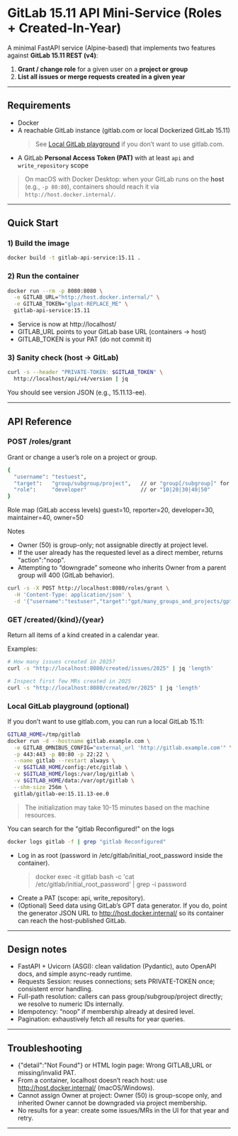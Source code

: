 # GitLab 15.11 API Mini-Service (Roles + Created-In-Year)

A minimal FastAPI service (Alpine-based) that implements two features against **GitLab 15.11 REST (v4)**:

1. **Grant / change role** for a given user on a **project or group**
2. **List all issues or merge requests created in a given year**

---

## Requirements

- Docker
- A reachable GitLab instance (gitlab.com or local Dockerized GitLab 15.11)
  > See [Local GitLab playground](#local-gitlab-playground-optional) if you don’t want to use gitlab.com.
- A GitLab **Personal Access Token (PAT)** with at least `api` and `write_repository` scope

> On macOS with Docker Desktop: when your GitLab runs on the **host** (e.g., `-p 80:80`), containers should reach it via `http://host.docker.internal/`.

---

## Quick Start

### 1) Build the image

```bash
docker build -t gitlab-api-service:15.11 .
```

### 2) Run the container

```bash
docker run --rm -p 8080:8080 \
  -e GITLAB_URL="http://host.docker.internal/" \
  -e GITLAB_TOKEN="glpat-REPLACE_ME" \
  gitlab-api-service:15.11
```

- Service is now at http://localhost/
- GITLAB_URL points to your GitLab base URL (containers → host)
- GITLAB_TOKEN is your PAT (do not commit it)

### 3) Sanity check (host → GitLab)

```bash
curl -s --header "PRIVATE-TOKEN: $GITLAB_TOKEN" \
  http://localhost/api/v4/version | jq
```

You should see version JSON (e.g., 15.11.13-ee).

---

## API Reference

### POST /roles/grant

Grant or change a user’s role on a project or group.

```bash
{
  "username": "testuest",
  "target":   "group/subgroup/project",   // or "group[/subgroup]" for groups
  "role":     "developer"                 // or "10|20|30|40|50"
}
```

Role map (GitLab access levels)
guest=10, reporter=20, developer=30, maintainer=40, owner=50

Notes

- Owner (50) is group-only; not assignable directly at project level.
- If the user already has the requested level as a direct member, returns "action":"noop".
- Attempting to “downgrade” someone who inherits Owner from a parent group will 400 (GitLab behavior).

```bash
curl -s -X POST http://localhost:8080/roles/grant \
  -H 'Content-Type: application/json' \
  -d '{"username":"testuser","target":"gpt/many_groups_and_projects/gpt-subgroup-1/gpt-project-1","role":"developer"}' | jq .
```

### GET /created/{kind}/{year}

Return all items of a kind created in a calendar year.

Examples:

```bash
# How many issues created in 2025?
curl -s "http://localhost:8080/created/issues/2025" | jq 'length'

# Inspect first few MRs created in 2025
curl -s "http://localhost:8080/created/mr/2025" | jq 'length'
```

### Local GitLab playground (optional)

If you don’t want to use gitlab.com, you can run a local GitLab 15.11:

```bash
GITLAB_HOME=/tmp/gitlab
docker run -d --hostname gitlab.example.com \
  -e GITLAB_OMNIBUS_CONFIG="external_url 'http://gitlab.example.com'" \
  -p 443:443 -p 80:80 -p 22:22 \
  --name gitlab --restart always \
  -v $GITLAB_HOME/config:/etc/gitlab \
  -v $GITLAB_HOME/logs:/var/log/gitlab \
  -v $GITLAB_HOME/data:/var/opt/gitlab \
  --shm-size 256m \
  gitlab/gitlab-ee:15.11.13-ee.0
```

> The initialization may take 10-15 minutes based on the machine resources.

You can search for the "gitlab Reconfigured!" on the logs

```bash
docker logs gitlab -f | grep "gitlab Reconfigured"
```

- Log in as root (password in /etc/gitlab/initial_root_password inside the container).
  > docker exec -it gitlab bash -c 'cat /etc/gitlab/initial_root_password' | grep -i password
- Create a PAT (scope: api, write_repository).
- (Optional) Seed data using GitLab’s GPT data generator. If you do, point the generator JSON URL to http://host.docker.internal/ so its container can reach the host-published GitLab.

---

## Design notes

- FastAPI + Uvicorn (ASGI): clean validation (Pydantic), auto OpenAPI docs, and simple async-ready runtime.
- Requests Session: reuses connections; sets PRIVATE-TOKEN once; consistent error handling.
- Full-path resolution: callers can pass group/subgroup/project directly; we resolve to numeric IDs internally.
- Idempotency: “noop” if membership already at desired level.
- Pagination: exhaustively fetch all results for year queries.

---

## Troubleshooting

- {"detail":"Not Found"} or HTML login page: Wrong GITLAB_URL or missing/invalid PAT.
- From a container, localhost doesn’t reach host: use http://host.docker.internal/ (macOS/Windows).
- Cannot assign Owner at project: Owner (50) is group-scope only, and inherited Owner cannot be downgraded via project membership.
- No results for a year: create some issues/MRs in the UI for that year and retry.

---
